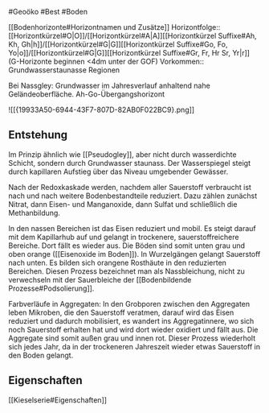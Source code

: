 #Geoöko #Best #Boden 

[[Bodenhorizonte#Horizontnamen und Zusätze]]
Horizontfolge:: [[Horizontkürzel#O|O]]/[[Horizontkürzel#A|A]][[Horizontkürzel Suffixe#Ah, Kh, Gh|h]]/[[Horizontkürzel#G|G]][[Horizontkürzel Suffixe#Go, Fo, Yo|o]]/[[Horizontkürzel#G|G]][[Horizontkürzel Suffixe#Gr, Fr, Hr Sr, Yr|r]] (G-Horizonte beginnen <4dm unter der GOF)
Vorkommen:: Grundwasserstaunasse Regionen

Bei Nassgley: Grundwasser im Jahresverlauf anhaltend nahe Geländeoberfläche. Ah-Go-Übergangshorizont

![[{19933A50-6944-43F7-807D-82AB0F022BC9}.png]]

## Entstehung

Im Prinzip ähnlich wie [[Pseudogley]], aber nicht durch wasserdichte Schicht, sondern durch Grundwasser staunass. Der Wasserspiegel steigt durch kapillaren Aufstieg über das Niveau umgebender Gewässer.

Nach der Redoxkaskade werden, nachdem aller Sauerstoff verbraucht ist nach und nach weitere Bodenbestandteile reduziert. Dazu zählen zunächst Nitrat, dann Eisen- und Manganoxide, dann Sulfat und schließlich die Methanbildung.

In den nassen Bereichen ist das Eisen reduziert und mobil. Es steigt darauf mit dem Kapillarhub auf und gelangt in trockenere, sauerstoffreichere Bereiche. Dort fällt es wieder aus. Die Böden sind somit unten grau und oben orange ([[Eisenoxide im Boden]]). In Wurzelgängen gelangt Sauerstoff nach unten. Es bilden sich orangene Rosthäute in den reduzierten Bereichen. Diesen Prozess bezeichnet man als Nassbleichung, nicht zu verwechseln mit der Sauerbleiche der [[Bodenbildende Prozesse#Podsolierung]].

Farbverläufe in Aggregaten: 
In den Grobporen zwischen den Aggregaten leben Mikroben, die den Sauerstoff veratmen, darauf wird das Eisen reduziert und dadurch mobilisiert, es wandert ins Aggregatinnere, wo sich noch Sauerstoff erhalten hat und wird dort wieder oxidiert und fällt aus. Die Aggregate sind somit außen grau und innen rot. Dieser Prozess wiederholt sich jedes Jahr, da in der trockeneren Jahreszeit wieder etwas Sauerstoff in den Boden gelangt.

## Eigenschaften

[[Kieselserie#Eigenschaften]]

